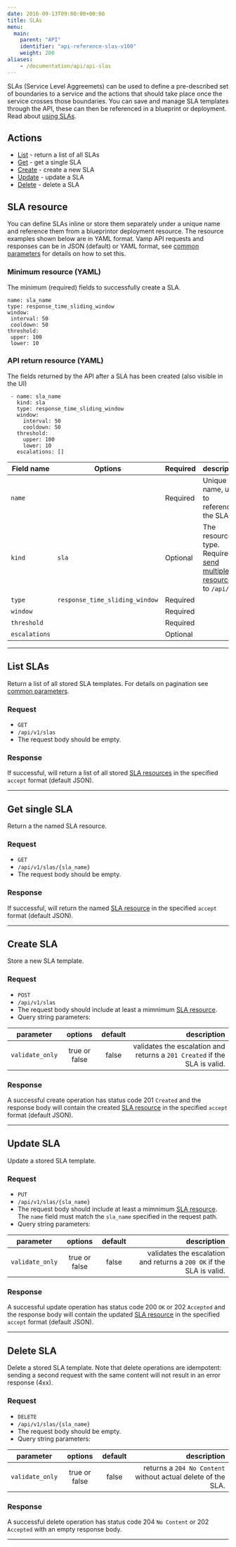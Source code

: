 ```yaml
---
date: 2016-09-13T09:00:00+00:00
title: SLAs
menu:
  main:
    parent: "API"
    identifier: "api-reference-slas-v100"
    weight: 200
aliases:
    - /documentation/api/api-slas
---
```

SLAs (Service Level Aggreemets) can be used to define a pre-described set of boundaries to a service and the actions that should take place once the service crosses those boundaries. You can save and manage SLA templates through the API, these can then be referenced in a blueprint or deployment. Read about [using SLAs](/documentation/using-vamp/sla/).

## Actions

 * [List](/documentation/api/v1.0.0/api-slas/#list-slas) - return a list of all SLAs
 * [Get](/documentation/api/v1.0.0/api-slas/#get-sla) - get a single SLA
 * [Create](/documentation/api/v1.0.0/api-slas/#create-sla) - create a new SLA
 * [Update](/documentation/api/v1.0.0/api-slas/#update-sla) - update a SLA
 * [Delete](/documentation/api/v1.0.0/api-slas/#delete-sla) - delete a SLA

## SLA resource
You can define SLAs inline or store them separately under a unique name and reference them from a blueprintor deployment resource.
The resource examples shown below are in YAML format. Vamp API requests and responses can be in JSON (default) or YAML format, see [common parameters](/documentation/api/v1.0.0/using-the-api) for details on how to set this.

### Minimum resource (YAML)
The minimum (required) fields to successfully create a SLA.

```
name: sla_name
type: response_time_sliding_window
window:
 interval: 50
 cooldown: 50
threshold:
 upper: 100
 lower: 10
```

### API return resource (YAML)
The fields returned by the API after a SLA has been created (also visible in the UI)

```
 - name: sla_name
   kind: sla
   type: response_time_sliding_window
   window:
     interval: 50
     cooldown: 50
   threshold:
     upper: 100
     lower: 10
   escalations: []
```

 Field name   | Options  |  Required   | description
 -----------------|----|----|---------
 `name` |   | Required  | Unique name, used to reference the SLA.
 `kind` | `sla`  | Optional  | The resource type. Required to [send multiple resources](/documentation/api/v1.0.0/api-reference/#send-multiple-resources-post-put-and-delete) to `/api/v1`.
 `type` | `response_time_sliding_window`  | Required  |
 `window` |   | Required  |
 `threshold` |   | Required  |
 `escalations` |   | Optional  |


-----------------

## List SLAs

Return a list of all stored SLA templates. For details on pagination see [common parameters](/documentation/api/v1.0.0/using-the-api).

### Request
 * `GET`
 * `/api/v1/slas`
 * The request body should be empty.

### Response
If successful, will return a list of all stored [SLA resources](/documentation/api/v1.0.0/api-slas/#sla-resource) in the specified `accept` format (default JSON).

-----------------

## Get single SLA

Return a the named SLA resource.

### Request
* `GET`
* `/api/v1/slas/{sla_name}`
* The request body should be empty.

### Response
If successful, will return the named [SLA resource](/documentation/api/v1.0.0/api-slas/#sla-resource) in the specified `accept` format (default JSON).

-----------------

## Create SLA

Store a new SLA template.

### Request
* `POST`
* `/api/v1/slas`
* The request body should include at least a mimnimum [SLA resource](/documentation/api/v1.0.0/api-slas/#sla-resource).
* Query string parameters:

| parameter     | options           | default          | description       |
| ------------- |:-----------------:|:----------------:| -----------------:|
| `validate_only` | true or false     | false            | validates the escalation and returns a `201 Created` if the SLA is valid.


### Response
A successful create operation has status code 201 `Created` and the response body will contain the created [SLA resource](/documentation/api/v1.0.0/api-slas/#sla-resource) in the specified `accept` format (default JSON).

-----------------

## Update SLA

Update a stored SLA template.

### Request
* `PUT`
* `/api/v1/slas/{sla_name}`
* The request body should include at least a mimnimum [SLA resource](/documentation/api/v1.0.0/api-slas/#sla-resource). The `name` field must match the `sla_name` specified in the request path.
* Query string parameters:

| parameter     | options           | default          | description      |
| ------------- |:-----------------:|:----------------:| ----------------:|
| `validate_only` | true or false     | false            | validates the escalation and returns a `200 OK` if the SLA is valid.


### Response
A successful update operation has status code 200 `OK` or 202 `Accepted` and the response body will contain the updated [SLA resource](/documentation/api/v1.0.0/api-slas/#sla-resource) in the specified `accept` format (default JSON).

-----------------

## Delete SLA

Delete a stored SLA template. Note that delete operations are idempotent: sending a second request with the same content will not result in an error response (4xx).

### Request
* `DELETE`
* `/api/v1/slas/{sla_name}`
* The request body should be empty.
* Query string parameters:

| parameter     | options           | default          | description      |
| ------------- |:-----------------:|:----------------:| ----------------:|
| `validate_only` | true or false     | false            | returns a `204 No Content` without actual delete of the SLA.


### Response
A successful delete operation has status code 204 `No Content` or 202 `Accepted` with an empty response body.

-----------------
